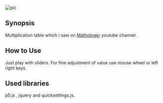 ![pic](https://cloud.githubusercontent.com/assets/25296618/24648446/4c89a2f4-192c-11e7-9981-2d579022d979.jpg)
## Synopsis

Multiplication table which i saw on [Mathologer](https://www.youtube.com/watch?v=qhbuKbxJsk8) youtube channel. 


## How to Use

Just play with sliders.
For fine adjustment of value use mouse wheel or left right keys.



## Used libraries

p5.js , jquery and quicksettings.js.
